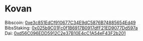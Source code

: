 # Kovan
Bibscoin: [0xe3c851EdCf910677C34E9dC5876B74885654Ed49](https://kovan.etherscan.io/address/0xe3c851EdCf910677C34E9dC5876B74885654Ed49)  
BibsStaking: [0x025b9C01Fc0f1B6917B0917dfF21ED9077Dd597a](https://kovan.etherscan.io/address/0x025b9C01Fc0f1B6917B0917dfF21ED9077Dd597a)  
Dai: [0xd56C096EDD5912C2e37B10E4cC1A54eF43F2b201](https://kovan.etherscan.io/address/0xd56C096EDD5912C2e37B10E4cC1A54eF43F2b201)